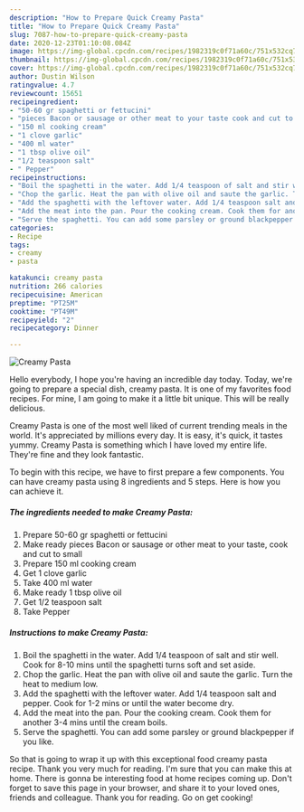 ```yaml
---
description: "How to Prepare Quick Creamy Pasta"
title: "How to Prepare Quick Creamy Pasta"
slug: 7087-how-to-prepare-quick-creamy-pasta
date: 2020-12-23T01:10:08.084Z
image: https://img-global.cpcdn.com/recipes/1982319c0f71a60c/751x532cq70/creamy-pasta-recipe-main-photo.jpg
thumbnail: https://img-global.cpcdn.com/recipes/1982319c0f71a60c/751x532cq70/creamy-pasta-recipe-main-photo.jpg
cover: https://img-global.cpcdn.com/recipes/1982319c0f71a60c/751x532cq70/creamy-pasta-recipe-main-photo.jpg
author: Dustin Wilson
ratingvalue: 4.7
reviewcount: 15651
recipeingredient:
- "50-60 gr spaghetti or fettucini"
- "pieces Bacon or sausage or other meat to your taste cook and cut to small"
- "150 ml cooking cream"
- "1 clove garlic"
- "400 ml water"
- "1 tbsp olive oil"
- "1/2 teaspoon salt"
- " Pepper"
recipeinstructions:
- "Boil the spaghetti in the water. Add 1/4 teaspoon of salt and stir well. Cook for 8-10 mins until the spaghetti turns soft and set aside."
- "Chop the garlic. Heat the pan with olive oil and saute the garlic. Turn the heat to medium low."
- "Add the spaghetti with the leftover water. Add 1/4 teaspoon salt and pepper. Cook for 1-2 mins or until the water become dry."
- "Add the meat into the pan. Pour the cooking cream. Cook them for another 3-4 mins until the cream boils."
- "Serve the spaghetti. You can add some parsley or ground blackpepper if you like."
categories:
- Recipe
tags:
- creamy
- pasta

katakunci: creamy pasta 
nutrition: 266 calories
recipecuisine: American
preptime: "PT25M"
cooktime: "PT49M"
recipeyield: "2"
recipecategory: Dinner

---
```



![Creamy Pasta](https://img-global.cpcdn.com/recipes/1982319c0f71a60c/751x532cq70/creamy-pasta-recipe-main-photo.jpg)

Hello everybody, I hope you're having an incredible day today. Today, we're going to prepare a special dish, creamy pasta. It is one of my favorites food recipes. For mine, I am going to make it a little bit unique. This will be really delicious.

Creamy Pasta is one of the most well liked of current trending meals in the world. It's appreciated by millions every day. It is easy, it's quick, it tastes yummy. Creamy Pasta is something which I have loved my entire life. They're fine and they look fantastic.




To begin with this recipe, we have to first prepare a few components. You can have creamy pasta using 8 ingredients and 5 steps. Here is how you can achieve it.

<!--inarticleads1-->

##### The ingredients needed to make Creamy Pasta:

1. Prepare 50-60 gr spaghetti or fettucini
1. Make ready pieces Bacon or sausage or other meat to your taste, cook and cut to small
1. Prepare 150 ml cooking cream
1. Get 1 clove garlic
1. Take 400 ml water
1. Make ready 1 tbsp olive oil
1. Get 1/2 teaspoon salt
1. Take  Pepper




<!--inarticleads2-->

##### Instructions to make Creamy Pasta:

1. Boil the spaghetti in the water. Add 1/4 teaspoon of salt and stir well. Cook for 8-10 mins until the spaghetti turns soft and set aside.
1. Chop the garlic. Heat the pan with olive oil and saute the garlic. Turn the heat to medium low.
1. Add the spaghetti with the leftover water. Add 1/4 teaspoon salt and pepper. Cook for 1-2 mins or until the water become dry.
1. Add the meat into the pan. Pour the cooking cream. Cook them for another 3-4 mins until the cream boils.
1. Serve the spaghetti. You can add some parsley or ground blackpepper if you like.




So that is going to wrap it up with this exceptional food creamy pasta recipe. Thank you very much for reading. I'm sure that you can make this at home. There is gonna be interesting food at home recipes coming up. Don't forget to save this page in your browser, and share it to your loved ones, friends and colleague. Thank you for reading. Go on get cooking!
